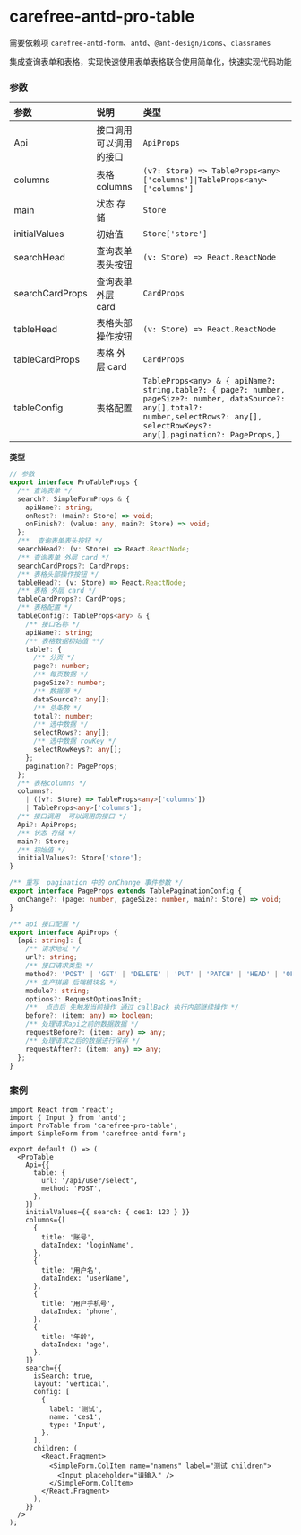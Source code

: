 # carefree-antd-pro-table

需要依赖项 `carefree-antd-form`、`antd`、`@ant-design/icons`、`classnames`

集成查询表单和表格，实现快速使用表单表格联合使用简单化，快速实现代码功能

### 参数

| 参数            | 说明                    | 类型                                                                                                                                                                                    |
| :-------------- | :---------------------- | :-------------------------------------------------------------------------------------------------------------------------------------------------------------------------------------- |
| Api             | 接口调用 可以调用的接口 | `ApiProps`                                                                                                                                                                              |
| columns         | 表格 columns            | `(v?: Store) => TableProps<any>['columns']\|TableProps<any>['columns']`                                                                                                                 |
| main            | 状态 存储               | `Store`                                                                                                                                                                                 |
| initialValues   | 初始值                  | `Store['store']`                                                                                                                                                                        |
| searchHead      | 查询表单表头按钮        | `(v: Store) => React.ReactNode`                                                                                                                                                         |
| searchCardProps | 查询表单 外层 card      | `CardProps`                                                                                                                                                                             |
| tableHead       | 表格头部操作按钮        | `(v: Store) => React.ReactNode`                                                                                                                                                         |
| tableCardProps  | 表格 外层 card          | `CardProps`                                                                                                                                                                             |
| tableConfig     | 表格配置                | `TableProps<any> & { apiName?: string,table?: { page?: number, pageSize?: number, dataSource?: any[],total?: number,selectRows?: any[], selectRowKeys?: any[],pagination?: PageProps,}` |

**类型**

```ts
// 参数
export interface ProTableProps {
  /** 查询表单 */
  search?: SimpleFormProps & {
    apiName?: string;
    onRest?: (main?: Store) => void;
    onFinish?: (value: any, main?: Store) => void;
  };
  /**  查询表单表头按钮 */
  searchHead?: (v: Store) => React.ReactNode;
  /** 查询表单 外层 card */
  searchCardProps?: CardProps;
  /** 表格头部操作按钮 */
  tableHead?: (v: Store) => React.ReactNode;
  /** 表格 外层 card */
  tableCardProps?: CardProps;
  /** 表格配置 */
  tableConfig?: TableProps<any> & {
    /** 接口名称 */
    apiName?: string;
    /** 表格数据初始值 **/
    table?: {
      /** 分页 */
      page?: number;
      /** 每页数据 */
      pageSize?: number;
      /** 数据源 */
      dataSource?: any[];
      /** 总条数 */
      total?: number;
      /** 选中数据 */
      selectRows?: any[];
      /** 选中数据 rowKey */
      selectRowKeys?: any[];
    };
    pagination?: PageProps;
  };
  /** 表格columns */
  columns?:
    | ((v?: Store) => TableProps<any>['columns'])
    | TableProps<any>['columns'];
  /** 接口调用  可以调用的接口 */
  Api?: ApiProps;
  /** 状态 存储 */
  main?: Store;
  /** 初始值 */
  initialValues?: Store['store'];
}

/** 重写  pagination 中的 onChange 事件参数 */
export interface PageProps extends TablePaginationConfig {
  onChange?: (page: number, pageSize: number, main?: Store) => void;
}

/** api 接口配置 */
export interface ApiProps {
  [api: string]: {
    /** 请求地址 */
    url?: string;
    /** 接口请求类型 */
    method?: 'POST' | 'GET' | 'DELETE' | 'PUT' | 'PATCH' | 'HEAD' | 'OPTIONS';
    /** 生产拼接 后端模块名 */
    module?: string;
    options?: RequestOptionsInit;
    /**  点击后 先触发当前操作 通过 callBack 执行内部继续操作 */
    before?: (item: any) => boolean;
    /** 处理请求api之前的数据数据 */
    requestBefore?: (item: any) => any;
    /** 处理请求之后的数据进行保存 */
    requestAfter?: (item: any) => any;
  };
}
```

### 案例

```tsx
import React from 'react';
import { Input } from 'antd';
import ProTable from 'carefree-pro-table';
import SimpleForm from 'carefree-antd-form';

export default () => (
  <ProTable
    Api={{
      table: {
        url: '/api/user/select',
        method: 'POST',
      },
    }}
    initialValues={{ search: { ces1: 123 } }}
    columns={[
      {
        title: '账号',
        dataIndex: 'loginName',
      },
      {
        title: '用户名',
        dataIndex: 'userName',
      },
      {
        title: '用户手机号',
        dataIndex: 'phone',
      },
      {
        title: '年龄',
        dataIndex: 'age',
      },
    ]}
    search={{
      isSearch: true,
      layout: 'vertical',
      config: [
        {
          label: '测试',
          name: 'ces1',
          type: 'Input',
        },
      ],
      children: (
        <React.Fragment>
          <SimpleForm.ColItem name="namens" label="测试 children">
            <Input placeholder="请输入" />
          </SimpleForm.ColItem>
        </React.Fragment>
      ),
    }}
  />
);
```
